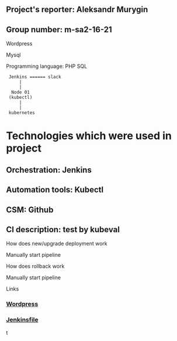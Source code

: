 ## Project's reporter: Aleksandr Murygin

## Group number: m-sa2-16-21

 Wordpress

 Mysql
 
 Programming language: PHP SQL


```
 Jenkins ====== slack
     |
     |
  Node 01
 (kubectl)
     |
     |
 kubernetes  
```  
# Technologies which were used in project

## Orchestration: Jenkins

## Automation tools: Kubectl

## CSM: Github

## CI description: test by kubeval



How does new/upgrade deployment work

Manually start pipeline

How does rollback work

Manually start pipeline

Links
### [Wordpress](https://github.com/AleksandMur/word01)
### [Jenkinsfile](https://github.com/AleksandMur/jenkins)

t
